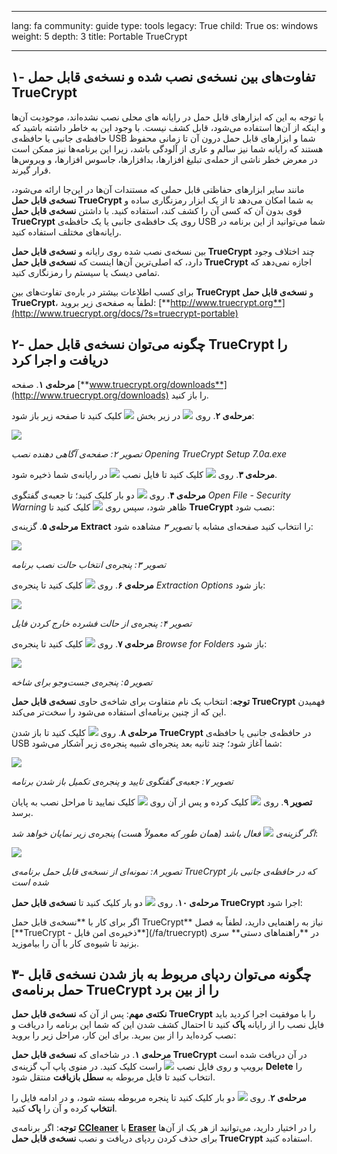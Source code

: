 

---

lang: fa
community: guide
type: tools
legacy: True
child: True
os: windows
weight: 5
depth: 3
title: Portable TrueCrypt

---

## ۱- تفاوت‌های بین نسخه‌ی نصب شده و نسخه‌ی قابل حمل TrueCrypt ##

با توجه به این که ابزارهای قابل حمل در رایانه های محلی نصب نشده‌اند، موجودیت آن‌ها و اینکه از آن‌ها استفاده می‌شود، قابل کشف نیست. با وجود این به خاطر داشته باشید که حافظه‌ی جانبی یا حافظه‌ی USB شما و ابزارهای قابل حمل درون آن تا زمانی محفوظ هستند که رایانه شما نیز سالم و عاری از آلودگی باشد، زیرا این برنامه‌ها نیز ممکن است در معرض خطر ناشی از حمله‌ی تبلیغ افزارها، بدافزارها، جاسوس افزارها، و ویروس‌ها قرار گیرند.

مانند سایر ابزارهای حفاظتی قابل حملی که مستندات آن‌ها در این‌جا ارائه می‌شود، **نسخه‌ی قابل حمل TrueCrypt** به شما امکان می‌دهد تا از یک ابزار رمزنگاری ساده و قوی بدون آن که کسی آن را کشف کند، استفاده کنید. با داشتن **نسخه‌ی قابل حمل TrueCrypt** روی یک حافظه‌ی جانبی یا یک حافظه‌ی USB شما می‌توانید از این برنامه در رایانه‌های مختلف استفاده کنید. 

بین نسخه‌ی نصب شده روی رایانه و **نسخه‌ی قابل حمل TrueCrypt** چند اختلاف وجود دارد، که اصلی‌ترین آن‌ها اینست که **نسخه‌ی قابل حمل TrueCrypt** اجازه نمی‌دهد که تمامی دیسک یا سیستم را رمزنگاری کنید. 

برای کسب اطلاعات بیشتر در باره‌ی تفاوت‌های بین **TrueCrypt** و **نسخه‌ی قابل حمل TrueCrypt**، لطفاً به صفحه‌ی زیر بروید: [**http://www.truecrypt.org**](http://www.truecrypt.org/docs/?s=truecrypt-portable)

## ۲- چگونه می‌توان نسخه‌ی قابل حمل TrueCrypt را دریافت و اجرا کرد ##

**مرحله‌ی ۱**. صفحه [**www.truecrypt.org/downloads**](http://www.truecrypt.org/downloads) را باز کنید. 

**مرحله‌ی ۲**. روی  ![](/sbox/screen/truecryptportable-en/02.png) در زیر بخش ![](/sbox/screen/truecryptportable-en/03.png) کلیک کنید تا صفحه زیر باز شود:

![](/sbox/screen/truecryptportable-en/04.png) 

*تصویر ۲: صفحه‌ی آگاهی دهنده نصب Opening TrueCrypt Setup 7.0a.exe*

**مرحله‌ی ۳**. روی ![](/sbox/screen/truecryptportable-en/05.png) کلیک کنید تا فایل نصب ![](/sbox/screen/truecryptportable-en/06.png) در رایانه‌ی شما ذخیره شود. 

**مرحله‌ی ۴**. روی ![](/sbox/screen/truecryptportable-en/06.png) دو بار کلیک کنید؛ تا جعبه‌ی گفتگوی *Open File - Security Warning* ظاهر شود، سپس روی  ![](/sbox/screen/truecryptportable-en/07.png) کلیک کنید تا **TrueCrypt** نصب شود:

**مرحله‌ی ۵**. گزینه‌ی **Extract** را انتخاب کنید صفحه‌ای مشابه با *تصویر ۳* مشاهده شود: 

![](/sbox/screen/truecryptportable-en/08.png)

*تصویر ۳: پنجره‌ی انتخاب حالت نصب برنامه*

**مرحله‌ی ۶**. روی ![](/sbox/screen/truecryptportable-en/09.png) کلیک کنید تا پنجره‌ی *Extraction Options* باز شود:

![](/sbox/screen/truecryptportable-en/14.png)

*تصویر ۴: پنجره‌ی از حالت فشرده خارج کردن فایل*

**مرحله‌ی ۷**. روی ![](/sbox/screen/truecryptportable-en/11.png) کلیک کنید تا پنجره‌ی *Browse for Folders* باز شود: 

![](/sbox/screen/truecryptportable-en/12.png)

*تصویر ۵: پنجره‌ی جست‌وجو برای شاخه*

**توجه**: انتخاب یک نام متفاوت برای شاخه‌ی حاوی **نسخه‌ی قابل حمل TrueCrypt** فهمیدن این که از چنین برنامه‌ای استفاده می‌شود را سخت‌تر می‌کند.

**مرحله‌ی ۸**. روی  ![](/sbox/screen/truecryptportable-en/13.png) کلیک کنید تا باز شدن **TrueCrypt** در حافظه‌ی جانبی یا حافظه‌ی USB شما آغاز شود؛ چند ثانیه بعد پنجره‌ای شبیه پنجره‌ی زیر آشکار می‌شود:

![](/sbox/screen/truecryptportable-en/16.png)

*تصویر ۷: جعبه‌ی گفتگوی تایید و پنجره‌ی تکمیل باز شدن برنامه*

**تصویر ۹**. روی ![](/sbox/screen/truecryptportable-en/17.png) کلیک کرده و پس از آن روی ![](/sbox/screen/truecryptportable-en/18.png) کلیک نمایید تا مراحل نصب به پایان برسد. 

*اگر گزینه‌ی ![](/sbox/screen/truecryptportable-en/19.png) فعال باشد (همان طور که معمولاً هست) پنجره‌ی زیر نمایان خواهد شد*: 

![](/sbox/screen/truecryptportable-en/20.png)

*تصویر ۸: نمونه‌ای از نسخه‌ی قابل حمل برنامه‌ی TrueCrypt که در حافظه‌ی جانبی باز شده است*

**مرحله‌ی ۱۰**. روی ![](/sbox/screen/truecryptportable-en/21.png) دو بار کلیک کنید تا **نسخه‌ی قابل حمل TrueCrypt** اجرا شود:

<div class=getstarted markdown=1>
اگر برای کار با **نسخه‌ی قابل حمل TrueCrypt** نیاز به راهنمایی دارید، لطفاً به فصل [**TrueCrypt - ذخیره‌ی امن فایل**](/fa/truecrypt) در **راهنماهای دستی** سری بزنید تا شیوه‌ی کار با آن را بیاموزید.
</div>

## ۳- چگونه می‌توان ردپای مربوط به باز شدن نسخه‌ی قابل حمل برنامه‌ی TrueCrypt را از بین برد ##

**نکته‌ی مهم**: پس از آن که **نسخه‌ی قابل حمل TrueCrypt** را با موفقیت اجرا کردید باید فایل نصب را از رایانه **پاک** کنید تا احتمال کشف شدن این که شما این برنامه را دریافت و نصب کرده‌اید را از بین ببرید. برای این کار، مراحل زیر را بروید:

**مرحله‌ی ۱**. در شاخه‌ای که **نسخه‌ی قابل حمل TrueCrypt** در آن دریافت شده است برویپ و روی فایل نصب ![](/sbox/screen/truecryptportable-en/06.png) راست کلیک کنید. در منوی پاپ آپ گزینه‌ی **Delete** را انتخاب کنید تا فایل مربوطه به **سطل بازیافت** منتقل شود.

**مرحله‌ی ۲**. روی ![](/sbox/screen/truecryptportable-en/23.png) دو بار کلیک کنید تا پنجره مربوطه بسته شود، و در ادامه فایل را **انتخاب** کرده و آن را **پاک** کنید. 

**توجه**: اگر برنامه‌ی [**CCleaner**](/fa/ccleaner) یا [**Eraser**](/fa/eraser) را در اختیار دارید، می‌توانید از هر یک از آن‌ها برای حذف کردن ردپای دریافت و نصب **نسخه‌ی قابل حمل TrueCrypt** استفاده کنید.


